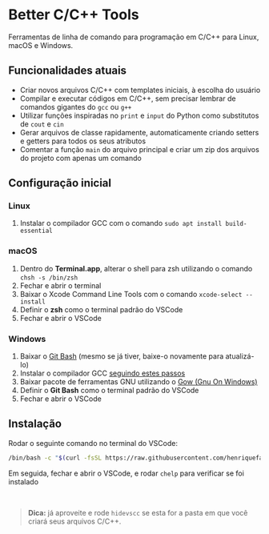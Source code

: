 # Better C/C++ Tools 

Ferramentas de linha de comando para programação em C/C++ para Linux, macOS e Windows.

## Funcionalidades atuais

- Criar novos arquivos C/C++ com templates iniciais, à escolha do usuário
- Compilar e executar códigos em C/C++, sem precisar lembrar de comandos gigantes do `gcc` ou `g++`
- Utilizar funções inspiradas no `print` e `input` do Python como substitutos de `cout` e `cin`
- Gerar arquivos de classe rapidamente, automaticamente criando setters e getters para todos os seus atributos
- Comentar a função `main` do arquivo principal e criar um zip dos arquivos do projeto com apenas um comando

## Configuração inicial

### Linux

1. Instalar o compilador GCC com o comando `sudo apt install build-essential`

### macOS

1. Dentro do **Terminal.app**, alterar o shell para zsh utilizando o comando `chsh -s /bin/zsh`
2. Fechar e abrir o terminal
3. Baixar o Xcode Command Line Tools com o comando `xcode-select --install`
4. Definir o **zsh** como o terminal padrão do VSCode
5. Fechar e abrir o VSCode

### Windows

1. Baixar o [Git Bash](https://git-scm.com/download/win) (mesmo se já tiver, baixe-o novamente para atualizá-lo)
2. Instalar o compilador GCC [seguindo estes passos](https://dev.to/gamegods3/how-to-install-gcc-in-windows-10-the-easier-way-422j)
3. Baixar pacote de ferramentas GNU utilizando o [Gow (Gnu On Windows)](https://github.com/bmatzelle/gow/releases/download/v0.8.0/Gow-0.8.0.exe)
4. Definir o **Git Bash** como o terminal padrão do VSCode
5. Fechar e abrir o VSCode

## Instalação

Rodar o seguinte comando no terminal do VSCode:
```bash
/bin/bash -c "$(curl -fsSL https://raw.githubusercontent.com/henriquefalconer/better-c-cpp-tools/main/install.sh)"
```
Em seguida, fechar e abrir o VSCode, e rodar `chelp` para verificar se foi instalado

<br/>

> **Dica:** já aproveite e rode `hidevscc` se esta for a pasta em que você criará seus arquivos C/C++.
